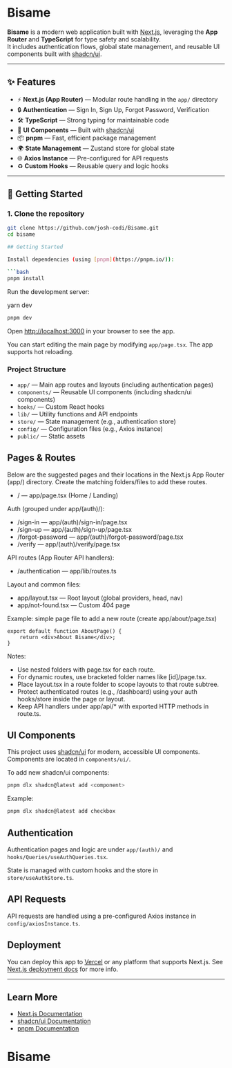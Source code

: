 # Bisame

**Bisame** is a modern web application built with [Next.js](https://nextjs.org), leveraging the **App Router** and **TypeScript** for type safety and scalability.  
It includes authentication flows, global state management, and reusable UI components built with [shadcn/ui](https://ui.shadcn.com/).  

---

## ✨ Features

- ⚡ **Next.js (App Router)** — Modular route handling in the `app/` directory  
- 🔒 **Authentication** — Sign In, Sign Up, Forgot Password, Verification  
- 🛠 **TypeScript** — Strong typing for maintainable code  
- 🎨 **UI Components** — Built with [shadcn/ui](https://ui.shadcn.com/)  
- 📦 **pnpm** — Fast, efficient package management  
- 🌍 **State Management** — Zustand store for global state  
- 🌐 **Axios Instance** — Pre-configured for API requests  
- ♻️ **Custom Hooks** — Reusable query and logic hooks  

---

## 🚀 Getting Started

### 1. Clone the repository
```bash
git clone https://github.com/josh-codi/Bisame.git
cd bisame

## Getting Started

Install dependencies (using [pnpm](https://pnpm.io/)):

```bash
pnpm install
```

Run the development server:

yarn dev

```bash
pnpm dev
```


Open [http://localhost:3000](http://localhost:3000) in your browser to see the app.


You can start editing the main page by modifying `app/page.tsx`. The app supports hot reloading.

### Project Structure

- `app/` — Main app routes and layouts (including authentication pages)
- `components/` — Reusable UI components (including shadcn/ui components)
- `hooks/` — Custom React hooks
- `lib/` — Utility functions and API endpoints
- `store/` — State management (e.g., authentication store)
- `config/` — Configuration files (e.g., Axios instance)
- `public/` — Static assets


## Pages & Routes

Below are the suggested pages and their locations in the Next.js App Router (app/) directory. Create the matching folders/files to add these routes.

- / — app/page.tsx (Home / Landing)

Auth (grouped under app/(auth)/):
- /sign-in — app/(auth)/sign-in/page.tsx
- /sign-up — app/(auth)/sign-up/page.tsx
- /forgot-password — app/(auth)/forgot-password/page.tsx
- /verify — app/(auth)/verify/page.tsx

API routes (App Router API handlers):
- /authentication — app/lib/routes.ts

Layout and common files:
- app/layout.tsx — Root layout (global providers, head, nav)
- app/not-found.tsx — Custom 404 page

Example: simple page file to add a new route (create app/about/page.tsx)
```tsx
export default function AboutPage() {
    return <div>About Bisame</div>;
}
```

Notes:
- Use nested folders with page.tsx for each route.
- For dynamic routes, use bracketed folder names like [id]/page.tsx.
- Place layout.tsx in a route folder to scope layouts to that route subtree.
- Protect authenticated routes (e.g., /dashboard) using your auth hooks/store inside the page or layout.
- Keep API handlers under app/api/* with exported HTTP methods in route.ts.


## UI Components

This project uses [shadcn/ui](https://ui.shadcn.com/) for modern, accessible UI components. Components are located in `components/ui/`.

To add new shadcn/ui components:

```bash
pnpm dlx shadcn@latest add <component>
```

Example:

```bash
pnpm dlx shadcn@latest add checkbox
```


## Authentication

Authentication pages and logic are under `app/(auth)/` and `hooks/Queries/useAuthQueries.tsx`.

State is managed with custom hooks and the store in `store/useAuthStore.ts`.

## API Requests

API requests are handled using a pre-configured Axios instance in `config/axiosInstance.ts`.

## Deployment

You can deploy this app to [Vercel](https://vercel.com/) or any platform that supports Next.js. See [Next.js deployment docs](https://nextjs.org/docs/app/building-your-application/deploying) for more info.

---

## Learn More

- [Next.js Documentation](https://nextjs.org/docs)
- [shadcn/ui Documentation](https://ui.shadcn.com/)
- [pnpm Documentation](https://pnpm.io/)
# Bisame
